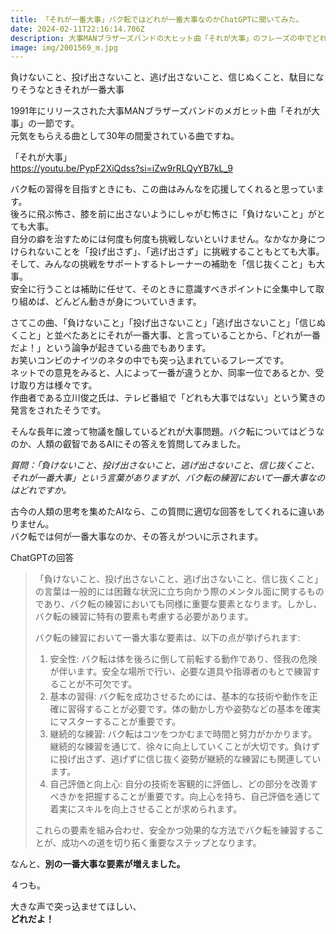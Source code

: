 ```yaml
---
title: 「それが一番大事」バク転ではどれが一番大事なのかChatGPTに聞いてみた。
date: 2024-02-11T22:16:14.706Z
description: 大事MANブラザーズバンドの大ヒット曲「それが大事」のフレーズの中でどれが一番バク転練習に大事なのかをChatGPTに聞いてみました。
image: img/2001569_m.jpg
---
```

負けないこと、投げ出さないこと、逃げ出さないこと、信じぬくこと、駄目になりそうなときそれが一番大事

1991年にリリースされた大事MANブラザーズバンドのメガヒット曲「それが大事」の一節です。\
元気をもらえる曲として30年の間愛されている曲ですね。

「それが大事」\
https://youtu.be/PypF2XiQdss?si=iZw9rRLQyYB7kL_9

バク転の習得を目指すときにも、この曲はみんなを応援してくれると思っています。\
後ろに飛ぶ怖さ、膝を前に出さないようにしゃがむ怖さに「負けないこと」がとても大事。\
自分の癖を治すためには何度も何度も挑戦しないといけません。なかなか身につけられないことを「投げ出さず」、「逃げ出さず」に挑戦することもとても大事。\
そして、みんなの挑戦をサポートするトレーナーの補助を「信じ抜くこと」も大事。\
安全に行うことは補助に任せて、そのときに意識すべきポイントに全集中して取り組めば、どんどん動きが身についていきます。

さてこの曲、「負けないこと」「投げ出さないこと」「逃げ出さないこと」「信じぬくこと」と並べたあとにそれが一番大事、と言っていることから、「どれが一番だよ！」という論争が起きている曲でもあります。\
お笑いコンビのナイツのネタの中でも突っ込まれているフレーズです。\
ネットでの意見をみると、人によって一番が違うとか、同率一位であるとか、受け取り方は様々です。\
作曲者である立川俊之氏は、テレビ番組で「どれも大事ではない」という驚きの発言をされたそうです。

そんな長年に渡って物議を醸しているどれが大事問題。バク転についてはどうなのか、人類の叡智であるAIにその答えを質問してみました。

*質問：「負けないこと、投げ出さないこと、逃げ出さないこと、信じ抜くこと、それが一番大事」という言葉がありますが、バク転の練習において一番大事なのはどれですか。*

古今の人類の思考を集めたAIなら、この質問に適切な回答をしてくれるに違いありません。\
バク転では何が一番大事なのか、その答えがついに示されます。

ChatGPTの回答

> 「負けないこと、投げ出さないこと、逃げ出さないこと、信じ抜くこと」の言葉は一般的には困難な状況に立ち向かう際のメンタル面に関するものであり、バク転の練習においても同様に重要な要素となります。しかし、バク転の練習に特有の要素も考慮する必要があります。
>
> バク転の練習において一番大事な要素は、以下の点が挙げられます:
>
> 1. 安全性: バク転は体を後ろに倒して前転する動作であり、怪我の危険が伴います。安全な場所で行い、必要な道具や指導者のもとで練習することが不可欠です。
> 2. 基本の習得: バク転を成功させるためには、基本的な技術や動作を正確に習得することが必要です。体の動かし方や姿勢などの基本を確実にマスターすることが重要です。
> 3. 継続的な練習: バク転はコツをつかむまで時間と努力がかかります。継続的な練習を通じて、徐々に向上していくことが大切です。負けずに投げ出さず、逃げずに信じ抜く姿勢が継続的な練習にも関連しています。
> 4. 自己評価と向上心: 自分の技術を客観的に評価し、どの部分を改善すべきかを把握することが重要です。向上心を持ち、自己評価を通じて着実にスキルを向上させることが求められます。
>
> これらの要素を組み合わせ、安全かつ効果的な方法でバク転を練習することが、成功への道を切り拓く重要なステップとなります。

なんと、**別の一番大事な要素が増えました。**

４つも。

大きな声で突っ込ませてほしい、\
**どれだよ！**